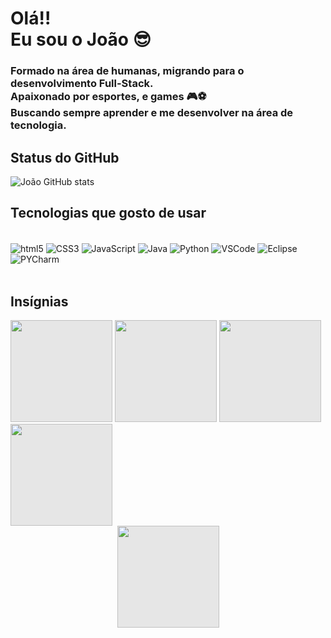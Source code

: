# Olá!!<br/> Eu sou o João  😎
### Formado na área de humanas, migrando para o desenvolvimento Full-Stack. <br/> Apaixonado por esportes, e games 🎮⚽ <br/> Buscando sempre aprender e me desenvolver na área de tecnologia.

## Status do GitHub

![João GitHub stats](https://github-readme-stats.vercel.app/api?username=joaopaulocosta98&show_icons=true&theme=dracula)

## Tecnologias que gosto de usar
 <div style="display: inline_block"><br/>
    <img align="center" alt="html5"src="https://img.shields.io/badge/HTML5-E34F26?style=for-the-badge&logo=html5&logoColor=white">
    <img align="center" alt="CSS3"src="https://img.shields.io/badge/CSS3-1572B6?style=for-the-badge&logo=css3&logoColor=white">
    <img align="center" alt="JavaScript"src="https://img.shields.io/badge/JavaScript-F7DF1E?style=for-the-badge&logo=javascript&logoColor=black">
    <img align="center" alt="Java"src="https://img.shields.io/badge/Java-ED8B00?style=for-the-badge&logo=java&logoColor=white">
    <img align="center" alt="Python"src="https://img.shields.io/badge/Python-3776AB?style=for-the-badge&logo=python&logoColor=white">
    <img align="center" alt="VSCode"src="https://img.shields.io/badge/Visual_Studio_Code-0078D4?style=for-the-badge&logo=visual%20studio%20code&logoColor=white">
    <img align="center" alt="Eclipse"src="https://img.shields.io/badge/Eclipse-2C2255?style=for-the-badge&logo=eclipse&logoColor=white">
    <img align="center" alt="PYCharm"src="https://img.shields.io/badge/PyCharm-000000.svg?&style=for-the-badge&logo=PyCharm&logoColor=white">
    
 
</div><br/>

## Insígnias
<div style="display: inline_block">
    <img style="display: inline_block;-webkit-user-select: none;margin: auto;cursor: zoom-in;background-color: hsl(0, 0%, 90%);transition: background-color 300ms;" src="https://camo.githubusercontent.com/c2910dabaecddb4d9a9d4076a19a2696bbf194e62144eafef83e138ecd5d8373/68747470733a2f2f6575636c696465733938312e6769746875622e696f2f6575636c696465733938312f696d672f6261646765732f6f6e652e706e67" width="163" height="163">
    <img style="display:inline_block;-webkit-user-select: none;margin: auto;cursor: zoom-in;background-color: hsl(0, 0%, 90%);transition: background-color 300ms;" src="https://camo.githubusercontent.com/7260a8fb7f3cbbfa90e1178ed7c10465989669b27f999724929f3f5e7ecb0164/68747470733a2f2f6575636c696465733938312e6769746875622e696f2f6575636c696465733938312f696d672f6261646765732f6769742e706e67" width="163" height="163">
    <img style="display: inline_block;-webkit-user-select: none;margin: auto;cursor: zoom-in;background-color: hsl(0, 0%, 90%);transition: background-color 300ms;" src="https://camo.githubusercontent.com/5493e48250dcc3426eb9d4d9547b6150ffc01594638e9d2e7fe23c4a2adf0dac/68747470733a2f2f6575636c696465733938312e6769746875622e696f2f6575636c696465733938312f696d672f6261646765732f6a732e706e67" width="163" height="163">
    <img style="display: inline_block;-webkit-user-select: none;margin: auto;cursor: zoom-in;background-color: hsl(0, 0%, 90%);transition: background-color 300ms;" src="https://camo.githubusercontent.com/91e1ea8a4c024e9082b531c2972c794f40c9ed4620ced98e8f82db669bf7a9d6/68747470733a2f2f6575636c696465733938312e6769746875622e696f2f6575636c696465733938312f696d672f6261646765732f747265732e706e67" width="163" height="163">
    <img style="display: block;-webkit-user-select: none;margin: auto;cursor: zoom-in;background-color: hsl(0, 0%, 90%);transition: background-color 300ms;" src="https://camo.githubusercontent.com/be45767472c762fb70419a4ce46e4b4ce4edf7032884cdea43954b6f63afe886/68747470733a2f2f6575636c696465733938312e6769746875622e696f2f6575636c696465733938312f696d672f6261646765732f62616467652d70726f6a65746f2d706f727469666f6c696f2e706e67" width="163" height="163">
</div>
